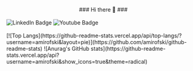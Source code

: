 <center>### Hi there 👋 ###</center>
<br/>
<div id="badges">
  <img src="https://img.shields.io/badge/LinkedIn-blue?style=for-the-badge&logo=linkedin&logoColor=white" alt="LinkedIn Badge"/>
  <img src="https://img.shields.io/badge/YouTube-red?style=for-the-badge&logo=youtube&logoColor=white" alt="Youtube Badge"/>
</div>
<br/>
[![Top Langs](https://github-readme-stats.vercel.app/api/top-langs/?username=amirofski&layout=pie)](https://github.com/amirofski/github-readme-stats)
![Anurag's GitHub stats](https://github-readme-stats.vercel.app/api?username=amirofski&show_icons=true&theme=radical)
